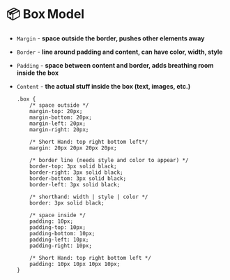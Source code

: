 # 📦 Box Model

- `Margin` - **space outside the border, pushes other elements away**
- `Border` - **line around padding and content, can have color, width, style**
- `Padding` - **space between content and border, adds breathing room inside the box**
- `Content` - **the actual stuff inside the box (text, images, etc.)**

      .box {
          /* space outside */          
          margin-top: 20px;
          margin-bottom: 20px;
          margin-left: 20px;
          margin-right: 20px;
  
          /* Short Hand: top right bottom left*/
          margin: 20px 20px 20px 20px;   
  
          /* border line (needs style and color to appear) */
          border-top: 3px solid black;
          border-right: 3px solid black;
          border-bottom: 3px solid black;
          border-left: 3px solid black;
  
          /* shorthand: width | style | color */
          border: 3px solid black;
  
          /* space inside */
          padding: 10px;            
          padding-top: 10px;
          padding-bottom: 10px;
          padding-left: 10px;
          padding-right: 10px;
  
          /* Short Hand: top right bottom left */
          padding: 10px 10px 10px 10px;
      }
